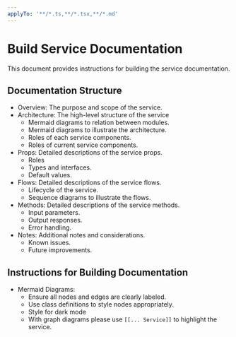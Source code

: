 ```yaml
---
applyTo: '**/*.ts,**/*.tsx,**/*.md'
---
```

# Build Service Documentation

This document provides instructions for building the service documentation.

## Documentation Structure
- Overview: The purpose and scope of the service.
- Architecture: The high-level structure of the service
  - Mermaid diagrams to relation between modules.
  - Mermaid diagrams to illustrate the architecture.
  - Roles of each service components.
  - Roles of current service components.
- Props: Detailed descriptions of the service props.
  - Roles
  - Types and interfaces.
  - Default values.
- Flows: Detailed descriptions of the service flows.
  - Lifecycle of the service.
  - Sequence diagrams to illustrate the flows.
- Methods: Detailed descriptions of the service methods.
  - Input parameters.
  - Output responses.
  - Error handling.
- Notes: Additional notes and considerations.
  - Known issues.
  - Future improvements.


## Instructions for Building Documentation
- Mermaid Diagrams:
  - Ensure all nodes and edges are clearly labeled.
  - Use class definitions to style nodes appropriately.
  - Style for dark mode
  - With graph diagrams please use `[[... Service]]` to highlight the service.


